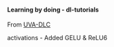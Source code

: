
#### Learning by doing - dl-tutorials

From [UVA-DLC](https://uvadlc-notebooks.readthedocs.io/en/latest/index.html)

activations - Added GELU & ReLU6

